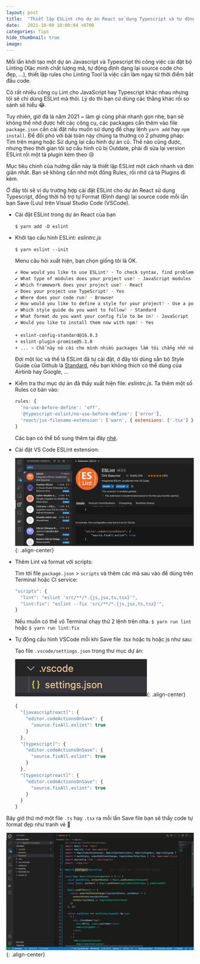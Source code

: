 ```yaml
---
layout: post
title:  "Thiết lập ESLint cho dự án React sử dụng Typescript và tự động định dạng mã trên VSCode"
date:   2021-10-09 10:00:04 +0700
categories: Tips
hide_thumbnail: true
image:
---
```


Mỗi lần khởi tạo một dự án Javascript và Typescript thì công việc cài đặt bộ Linting (Xác minh chất lượng mã, tự động định dạng lại source code cho đẹp, ...), thiết lập rules cho Linting Tool là việc cần làm ngay từ thời điểm bắt đầu code.

Có rất nhiều công cụ Lint cho JavaScript hay Typescript khác nhau nhưng tôi sẽ chỉ dùng ESLint mà thôi. Lý do thì bạn cứ dùng các thằng khác rồi so sánh sẽ hiểu 😂.

Tuy nhiên, giờ đã là năm 2021 ~ làm gì cũng phải nhanh gọn nhẹ, bạn sẽ không thể nhớ được hết các công cụ, các packages cần thêm vào file `package.json` cần cài đặt nếu muốn sử dụng để chạy lệnh `yarn add` hay `npm install`. Để đối phó với bài toán này chúng ta thường có 2 phương pháp: Tìm trên mạng hoặc Sử dụng lại cấu hình dự án cũ. Thế nào cũng được, nhưng theo thời gian tôi sợ cấu hình cũ bị Outdate, phải đi sửa lại version ESLint rồi một tá plugin kèm theo 😢

Mục tiêu chính của hướng dẫn này là thiết lập ESLint một cách nhanh và đơn giản nhất. Bạn sẽ không cần nhớ một đống Rules, rồi nhớ cả tá Plugins đi kèm.

Ở đây tôi sẽ ví dụ trường hợp cài đặt ESLint cho dự án React sử dụng Typescript, đồng thời hỗ trợ tự Format (Định dạng) lại source code mỗi lần bạn Save (Lưu) trên Visual Studio Code (VSCode).
  - Cài đặt ESLint trong dự án React của bạn

    `$ yarn add -D eslint`
  - Khởi tạo cấu hình ESLint: *eslintrc.js*

    `$ yarn eslint --init`

    Menu câu hỏi xuất hiện, bạn chọn giống tôi là OK.
    ```bash
    ✔ How would you like to use ESLint? · To check syntax, find problems, and enforce code style
    ✔ What type of modules does your project use? · JavaScript modules (import/export)
    ✔ Which framework does your project use? · React
    ✔ Does your project use TypeScript? · Yes
    ✔ Where does your code run? · Browser
    ✔ How would you like to define a style for your project? · Use a popular style guide
    ✔ Which style guide do you want to follow? · Standard
    ✔ What format do you want your config file to be in? · JavaScript
    ✔ Would you like to install them now with npm? · Yes

    + eslint-config-standard@16.0.3
    + eslint-plugin-promise@5.1.0
    + ... > Chỗ này nó cài cho mình nhiều packages lắm tôi chẳng nhớ nổi :))
    ```

    Đợi một lúc và thế là ESLint đã tự cài đặt, ở đây tôi dùng sẵn bộ Style Guide của Github là [Standard](https://standardjs.com/), nếu bạn không thích có thể dùng của Airbnb hay Google, ...

  - Kiểm tra thư mục dự án đã thấy xuất hiện file: *eslintrc.js*. Ta thêm một số Rules cơ bản vào:

    ```javascript
    rules: {
      'no-use-before-define': 'off',
      '@typescript-eslint/no-use-before-define': ['error'],
      'react/jsx-filename-extension': ['warn', { extensions: ['.tsx'] }]
    }
    ```

    Các bạn có thể bổ sung thêm tại đây [nhé](https://eslint.org/docs/rules/).

  - Cài đặt VS Code ESLint extension:

    ![](/assets/img/posts/2021-10-09-setting-eslint-on-a-react-typescript-project-and-auto-format-vscode/vscode-eslint.png){: .align-center}

  - Thêm Lint và format với scripts:

    Tìm tới file `package.json` > `scripts` và thêm các mã sau vào để dùng trên Terminal hoặc CI service:

    ```javascript
    "scripts": {
      "lint": "eslint 'src/**/*.{js,jsx,ts,tsx}'",
      "lint:fix": "eslint --fix 'src/**/*.{js,jsx,ts,tsx}'",
    }
    ```

    Nếu muốn có thể vô Terminal chạy thử 2 lệnh trên nha. `$ yarn run lint` hoặc `$ yarn run lint:fix`

  - Tự động cấu hình VSCode mỗi khi Save file .tsx hoặc ts hoặc js như sau:

    Tạo file `.vscode/settings.json` trong thư mục dự án:

    ![](/assets/img/posts/2021-10-09-setting-eslint-on-a-react-typescript-project-and-auto-format-vscode/vscode-settings.png){: .align-center}

    ```javascript
    {
      "[javascriptreact]": {
        "editor.codeActionsOnSave": {
          "source.fixAll.eslint": true
        }
      },
      "[typescript]": {
        "editor.codeActionsOnSave": {
          "source.fixAll.eslint": true
        }
      },
      "[typescriptreact]": {
        "editor.codeActionsOnSave": {
          "source.fixAll.eslint": true
        }
      }
    }
    ```

  Bây giờ thử mở một file `.ts` hay `.tsx` ra mỗi lần Save file bạn sẽ thấy code tự format đẹp như tranh vẽ 💯

  ![](/assets/img/posts/2021-10-09-setting-eslint-on-a-react-typescript-project-and-auto-format-vscode/vscode-format.gif){: .align-center}

